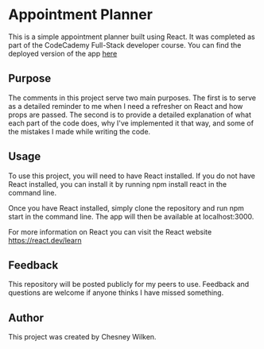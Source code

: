 # Appointment Planner

This is a simple appointment planner built using React. It was completed as part of the CodeCademy Full-Stack developer course. You can find the deployed version of the app [here](https://react-appointmet-planner.netlify.app)

## Purpose

The comments in this project serve two main purposes. The first is to serve as a detailed reminder to me when I need a refresher on React and how props are passed. The second is to provide a detailed explanation of what each part of the code does, why I've implemented it that way, and some of the mistakes I made while writing the code.

## Usage

To use this project, you will need to have React installed. If you do not have React installed, you can install it by running npm install react in the command line.

Once you have React installed, simply clone the repository and run npm start in the command line. The app will then be available at localhost:3000.

For more information on React you can visit the React website https://react.dev/learn

## Feedback

This repository will be posted publicly for my peers to use. Feedback and questions are welcome if anyone thinks I have missed something.

## Author

This project was created by Chesney Wilken.
